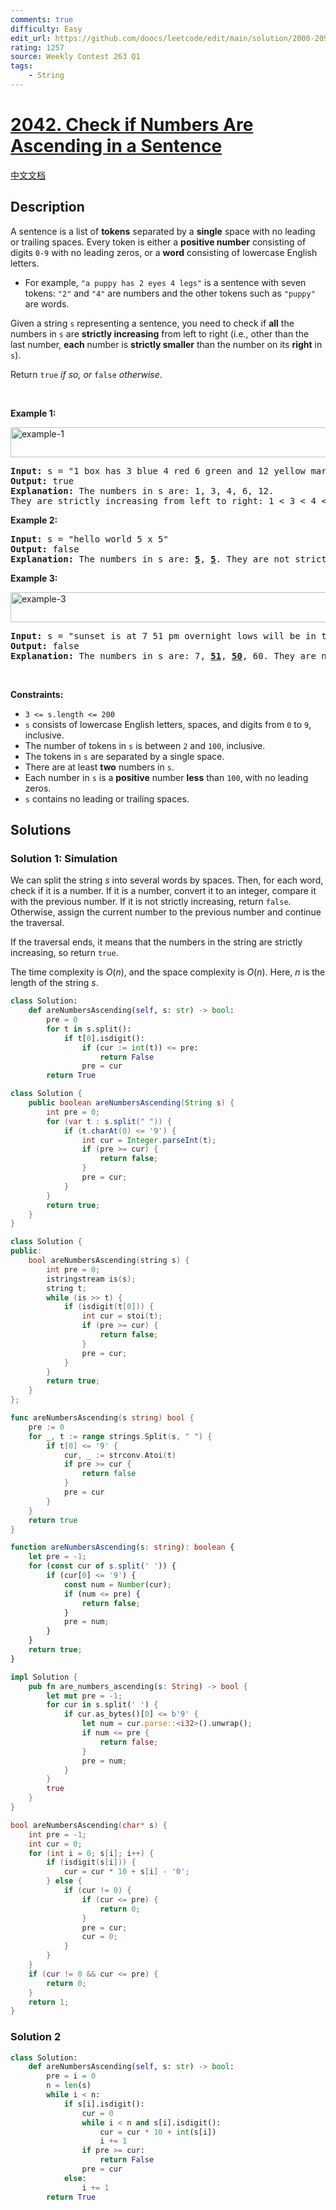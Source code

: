 ```yaml
---
comments: true
difficulty: Easy
edit_url: https://github.com/doocs/leetcode/edit/main/solution/2000-2099/2042.Check%20if%20Numbers%20Are%20Ascending%20in%20a%20Sentence/README_EN.md
rating: 1257
source: Weekly Contest 263 Q1
tags:
    - String
---
```


<!-- problem:start -->

# [2042. Check if Numbers Are Ascending in a Sentence](https://leetcode.com/problems/check-if-numbers-are-ascending-in-a-sentence)

[中文文档](/solution/2000-2099/2042.Check%20if%20Numbers%20Are%20Ascending%20in%20a%20Sentence/README.md)

## Description

<p>A sentence is a list of <strong>tokens</strong> separated by a <strong>single</strong> space with no leading or trailing spaces. Every token is either a <strong>positive number</strong> consisting of digits <code>0-9</code> with no leading zeros, or a <strong>word</strong> consisting of lowercase English letters.</p>

<ul>
	<li>For example, <code>&quot;a puppy has 2 eyes 4 legs&quot;</code> is a sentence with seven tokens: <code>&quot;2&quot;</code> and <code>&quot;4&quot;</code> are numbers and the other tokens such as <code>&quot;puppy&quot;</code> are words.</li>
</ul>

<p>Given a string <code>s</code> representing a sentence, you need to check if <strong>all</strong> the numbers in <code>s</code> are <strong>strictly increasing</strong> from left to right (i.e., other than the last number, <strong>each</strong> number is <strong>strictly smaller</strong> than the number on its <strong>right</strong> in <code>s</code>).</p>

<p>Return <code>true</code><em> if so, or </em><code>false</code><em> otherwise</em>.</p>

<p>&nbsp;</p>
<p><strong class="example">Example 1:</strong></p>
<img alt="example-1" src="https://fastly.jsdelivr.net/gh/doocs/leetcode@main/solution/2000-2099/2042.Check%20if%20Numbers%20Are%20Ascending%20in%20a%20Sentence/images/example1.png" style="width: 637px; height: 48px;" />
<pre>
<strong>Input:</strong> s = &quot;1 box has 3 blue 4 red 6 green and 12 yellow marbles&quot;
<strong>Output:</strong> true
<strong>Explanation:</strong> The numbers in s are: 1, 3, 4, 6, 12.
They are strictly increasing from left to right: 1 &lt; 3 &lt; 4 &lt; 6 &lt; 12.
</pre>

<p><strong class="example">Example 2:</strong></p>

<pre>
<strong>Input:</strong> s = &quot;hello world 5 x 5&quot;
<strong>Output:</strong> false
<strong>Explanation:</strong> The numbers in s are: <u><strong>5</strong></u>, <strong><u>5</u></strong>. They are not strictly increasing.
</pre>

<p><strong class="example">Example 3:</strong></p>
<img alt="example-3" src="https://fastly.jsdelivr.net/gh/doocs/leetcode@main/solution/2000-2099/2042.Check%20if%20Numbers%20Are%20Ascending%20in%20a%20Sentence/images/example3.png" style="width: 794px; height: 48px;" />
<pre>
<strong>Input:</strong> s = &quot;sunset is at 7 51 pm overnight lows will be in the low 50 and 60 s&quot;
<strong>Output:</strong> false
<strong>Explanation:</strong> The numbers in s are: 7, <u><strong>51</strong></u>, <u><strong>50</strong></u>, 60. They are not strictly increasing.
</pre>

<p>&nbsp;</p>
<p><strong>Constraints:</strong></p>

<ul>
	<li><code>3 &lt;= s.length &lt;= 200</code></li>
	<li><code>s</code> consists of lowercase English letters, spaces, and digits from <code>0</code> to <code>9</code>, inclusive.</li>
	<li>The number of tokens in <code>s</code> is between <code>2</code> and <code>100</code>, inclusive.</li>
	<li>The tokens in <code>s</code> are separated by a single space.</li>
	<li>There are at least <strong>two</strong> numbers in <code>s</code>.</li>
	<li>Each number in <code>s</code> is a <strong>positive</strong> number <strong>less</strong> than <code>100</code>, with no leading zeros.</li>
	<li><code>s</code> contains no leading or trailing spaces.</li>
</ul>

## Solutions

<!-- solution:start -->

### Solution 1: Simulation

We can split the string $s$ into several words by spaces. Then, for each word, check if it is a number. If it is a number, convert it to an integer, compare it with the previous number. If it is not strictly increasing, return `false`. Otherwise, assign the current number to the previous number and continue the traversal.

If the traversal ends, it means that the numbers in the string are strictly increasing, so return `true`.

The time complexity is $O(n)$, and the space complexity is $O(n)$. Here, $n$ is the length of the string $s$.

<!-- tabs:start -->

```python
class Solution:
    def areNumbersAscending(self, s: str) -> bool:
        pre = 0
        for t in s.split():
            if t[0].isdigit():
                if (cur := int(t)) <= pre:
                    return False
                pre = cur
        return True
```

```java
class Solution {
    public boolean areNumbersAscending(String s) {
        int pre = 0;
        for (var t : s.split(" ")) {
            if (t.charAt(0) <= '9') {
                int cur = Integer.parseInt(t);
                if (pre >= cur) {
                    return false;
                }
                pre = cur;
            }
        }
        return true;
    }
}
```

```cpp
class Solution {
public:
    bool areNumbersAscending(string s) {
        int pre = 0;
        istringstream is(s);
        string t;
        while (is >> t) {
            if (isdigit(t[0])) {
                int cur = stoi(t);
                if (pre >= cur) {
                    return false;
                }
                pre = cur;
            }
        }
        return true;
    }
};
```

```go
func areNumbersAscending(s string) bool {
	pre := 0
	for _, t := range strings.Split(s, " ") {
		if t[0] <= '9' {
			cur, _ := strconv.Atoi(t)
			if pre >= cur {
				return false
			}
			pre = cur
		}
	}
	return true
}
```

```ts
function areNumbersAscending(s: string): boolean {
    let pre = -1;
    for (const cur of s.split(' ')) {
        if (cur[0] <= '9') {
            const num = Number(cur);
            if (num <= pre) {
                return false;
            }
            pre = num;
        }
    }
    return true;
}
```

```rust
impl Solution {
    pub fn are_numbers_ascending(s: String) -> bool {
        let mut pre = -1;
        for cur in s.split(' ') {
            if cur.as_bytes()[0] <= b'9' {
                let num = cur.parse::<i32>().unwrap();
                if num <= pre {
                    return false;
                }
                pre = num;
            }
        }
        true
    }
}
```

```c
bool areNumbersAscending(char* s) {
    int pre = -1;
    int cur = 0;
    for (int i = 0; s[i]; i++) {
        if (isdigit(s[i])) {
            cur = cur * 10 + s[i] - '0';
        } else {
            if (cur != 0) {
                if (cur <= pre) {
                    return 0;
                }
                pre = cur;
                cur = 0;
            }
        }
    }
    if (cur != 0 && cur <= pre) {
        return 0;
    }
    return 1;
}
```

<!-- tabs:end -->

<!-- solution:end -->

<!-- solution:start -->

### Solution 2

<!-- tabs:start -->

```python
class Solution:
    def areNumbersAscending(self, s: str) -> bool:
        pre = i = 0
        n = len(s)
        while i < n:
            if s[i].isdigit():
                cur = 0
                while i < n and s[i].isdigit():
                    cur = cur * 10 + int(s[i])
                    i += 1
                if pre >= cur:
                    return False
                pre = cur
            else:
                i += 1
        return True
```

<!-- tabs:end -->

<!-- solution:end -->

<!-- problem:end -->
